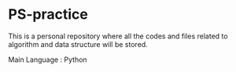 # PS-practice

This is a personal repository where all the codes and files related to algorithm and data structure will be stored.

Main Language : Python
